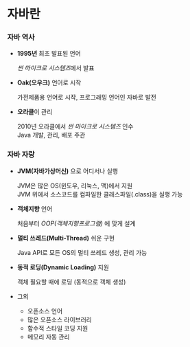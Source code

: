 # 자바란

### 자바 역사

- **1995년** 최초 발표된 언어
  
    *썬 마이크로 시스템즈*에서 발표


- **Oak(오우크)** 언어로 시작

    가전제품용 언어로 시작, 프로그래밍 언어인 자바로 발전


- **오라클**이 관리

    2010년 오라클에서 *썬 마이크로 시스템즈* 인수  
    Java 개발, 관리, 배포 주관


### 자바 자랑

- **JVM(자바가상머신)** 으로 어디서나 실행

    JVM은 많은 OS(윈도우, 리눅스, 맥)에서 지원  
    JVM 위에서 소스코드를 컴파일한 클래스파일(.class)을 실행 가능


- **객체지향** 언어

    처음부터 *OOP(객체지향프로그램)* 에 맞게 설계


- **멀티 쓰레드(Multi-Thread)** 쉬운 구현

  Java API로 모든 OS의 멀티 쓰레드 생성, 관리 가능

- **동적 로딩(Dynamic Loading)** 지원
  
  객체 필요할 때에 로딩 (동적으로 객체 생성)

- 그외
  - 오픈소스 언어
  - 많은 오픈소스 라이브러리
  - 함수적 스타일 코딩 지원
  - 메모리 자동 관리
  